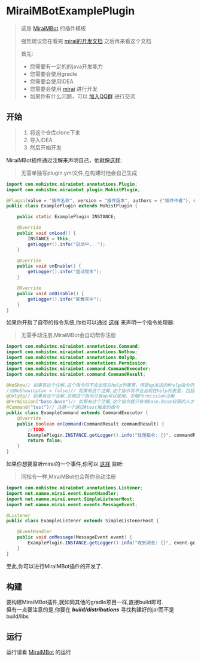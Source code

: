 # MiraiMBotExamplePlugin

> 这是 [MiraiMBot](https://github.com/Mohist-Community/MiraiMBot) 的插件模板
>
> 强烈建议您在看完 [mirai的开发文档](https://github.com/mamoe/mirai/blob/dev/docs/README.md) 之后再来看这个文档
>
> 首先:
> * 您需要有一定的的java开发能力
> * 您需要会使用gradle
> * 您需要会使用IDEA
> * 您需要会使用 [mirai](https://github.com/mamoe/mirai) 进行开发
> * 如果你有什么问题，可以 [加入QQ群](https://qm.qq.com/cgi-bin/qm/qr?k=ZXJuf2VSDk5tzZe5DkZXUcdkkawCDxqv&jump_from=webapi) 进行交流

## 开始
> 1. 将这个仓库clone下来
> 2. 导入IDEA
> 3. 然后开始开发

MiraiMBot插件通过注解来声明自己，他就像[这样](https://github.com/lliioollcn/MiraiMBotExamplePlugin/blob/main/src/main/java/com/mohistmc/example/ExamplePlugin.java): 
> 无需单独写plugin.yml文件,在构建时他会自己生成
```java
import com.mohistmc.miraimbot.annotations.Plugin;
import com.mohistmc.miraimbot.plugin.MohistPlugin;

@Plugin(value = "插件名称", version = "插件版本", authors = {"插件作者"}, description = "插件简介")
public class ExamplePlugin extends MohistPlugin {

    public static ExamplePlugin INSTANCE;

    @Override
    public void onLoad() {
        INSTANCE = this;
        getLogger().info("启动中...");
    }

    @Override
    public void onEnable() {
        getLogger().info("启动完毕");
    }

    @Override
    public void onDisable() {
        getLogger().info("卸载完毕");
    }
}
```
如果你开启了自带的指令系统,你也可以通过 [这样](https://github.com/lliioollcn/MiraiMBotExamplePlugin/blob/main/src/main/java/com/mohistmc/example/ExamplePlugin.java) 来声明一个指令处理器:
> 无需手动注册,MiraiMBot会自动帮你注册
```java
import com.mohistmc.miraimbot.annotations.Command;
import com.mohistmc.miraimbot.annotations.NoShow;
import com.mohistmc.miraimbot.annotations.OnlyOp;
import com.mohistmc.miraimbot.annotations.Permission;
import com.mohistmc.miraimbot.command.CommandExecutor;
import com.mohistmc.miraimbot.command.CommandResult;

@NoShow// 如果有这个注解,这个指令将不会出现在help列表里，但是op发送的#help指令仍然包含
//@NoShow(opCan = false)// 如果有这个注解,这个指令将不会出现在help列表里，包括op
@OnlyOp// 如果有这个注解,说明这个指令只有op可以使用，忽略Permission注解
@Permission("base.base")// 如果有这个注解,这个指令就只有有base.base权限的人才可以使用
@Command("test")// 注册一个通过#test触发的指令
public class ExampleCommand extends CommandExecutor {
    @Override
    public boolean onCommand(CommandResult commandResult) {
        //TODO: 
        ExamplePlugin.INSTANCE.getLogger().info("处理指令: {}", commandResult.getLabel());
        return false;
    }
}
```
如果你想要监听mirai的一个事件,你可以 [这样](https://github.com/lliioollcn/MiraiMBotExamplePlugin/blob/main/src/main/java/com/mohistmc/example/ExampleListener.java) 监听:
> 同指令一样,MiraiMBot也会帮你自动注册
```java
import com.mohistmc.miraimbot.annotations.Listener;
import net.mamoe.mirai.event.EventHandler;
import net.mamoe.mirai.event.SimpleListenerHost;
import net.mamoe.mirai.event.events.MessageEvent;

@Listener
public class ExampleListener extends SimpleListenerHost {

    @EventHandler
    public void onMessage(MessageEvent event) {
        ExamplePlugin.INSTANCE.getLogger().info("收到消息: {}", event.getMessage());
    }
}
```
至此,你可以进行MiraiMBot插件的开发了.

## 构建
要构建MiraiMBot插件,就如同其他的gradle项目一样,直接build即可.
<br>
但有一点要注意的是,你要在 ***build/distributions*** 寻找构建好的jar而不是 build/libs

## 运行
运行请看 [MiraiMBot](https://github.com/Mohist-Community/MiraiMBot) 的运行